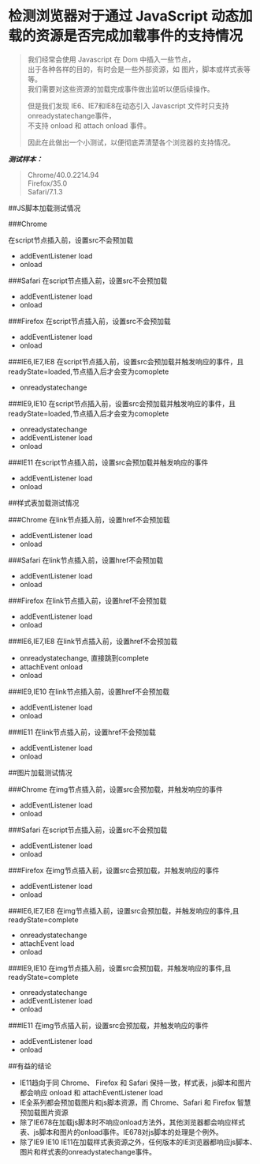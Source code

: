 检测浏览器对于通过 JavaScript 动态加载的资源是否完成加载事件的支持情况
=============================

>  我们经常会使用 Javascript 在 Dom 中插入一些节点，  
>  出于各种各样的目的，有时会是一些外部资源，如 图片，脚本或样式表等等。  
>  我们需要对这些资源的加载完成事件做出监听以便后续操作。  
>
>  但是我们发现 IE6、IE7和IE8在动态引入 Javascript 文件时只支持 onreadystatechange事件，  
>  不支持 onload 和 attach onload 事件。  
>
> 因此在此做出一个小测试，以便彻底弄清楚各个浏览器的支持情况。

___测试样本：___

>  Chrome/40.0.2214.94  
>  Firefox/35.0  
>  Safari/7.1.3

##JS脚本加载测试情况

###Chrome

在script节点插入前，设置src不会预加载

- addEventListener load
- onload

###Safari
在script节点插入前，设置src不会预加载

- addEventListener load
- onload

###Firefox
在script节点插入前，设置src不会预加载

- addEventListener load
- onload

###IE6,IE7,IE8
在script节点插入前，设置src会预加载并触发响应的事件，且readyState=loaded,节点插入后才会变为comoplete

 - onreadystatechange

###IE9,IE10
在script节点插入前，设置src会预加载并触发响应的事件，且readyState=loaded,节点插入后才会变为comoplete

- onreadystatechange
- addEventListener load
- onload

###IE11
在script节点插入前，设置src会预加载并触发响应的事件

- addEventListener load
- onload


##样式表加载测试情况

###Chrome
在link节点插入前，设置href不会预加载

- addEventListener load
- onload

###Safari
在link节点插入前，设置href不会预加载

- addEventListener load
- onload

###Firefox
在link节点插入前，设置href不会预加载

- addEventListener load
- onload

###IE6,IE7,IE8
在link节点插入前，设置href不会预加载

- onreadystatechange, 直接跳到complete
- attachEvent onload
- onload

###IE9,IE10
在link节点插入前，设置href不会预加载

- addEventListener load
- onload

###IE11
在link节点插入前，设置href不会预加载

- addEventListener load
- onload


##图片加载测试情况

###Chrome
在img节点插入前，设置src会预加载，并触发响应的事件

- addEventListener load
- onload

###Safari
在script节点插入前，设置src不会预加载

- addEventListener load
- onload

###Firefox
在img节点插入前，设置src会预加载，并触发响应的事件

- addEventListener load
- onload

###IE6,IE7,IE8
在img节点插入前，设置src会预加载，并触发响应的事件,且readyState=complete

- onreadystatechange
- attachEvent load
- onload

###IE9,IE10
在img节点插入前，设置src会预加载，并触发响应的事件,且readyState=complete

- onreadystatechange
- addEventListener load
- onload

###IE11
在img节点插入前，设置src会预加载，并触发响应的事件  

- addEventListener load
- onload


##有益的结论

+ IE11趋向于同 Chrome、 Firefox 和 Safari 保持一致，样式表，js脚本和图片都会响应 onload 和 attachEventListener load
+ IE全系列都会预加载图片和js脚本资源，而 Chrome、Safari 和 Firefox 智慧预加载图片资源
+ 除了IE678在加载js脚本时不响应onload方法外，其他浏览器都会响应样式表、js脚本和图片的onload事件。IE678对js脚本的处理是个例外。
+ 除了IE9 IE10 IE11在加载样式表资源之外，任何版本的IE浏览器都响应js脚本、图片和样式表的onreadystatechange事件。